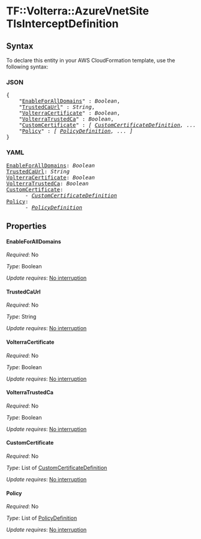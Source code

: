 # TF::Volterra::AzureVnetSite TlsInterceptDefinition

## Syntax

To declare this entity in your AWS CloudFormation template, use the following syntax:

### JSON

<pre>
{
    "<a href="#enableforalldomains" title="EnableForAllDomains">EnableForAllDomains</a>" : <i>Boolean</i>,
    "<a href="#trustedcaurl" title="TrustedCaUrl">TrustedCaUrl</a>" : <i>String</i>,
    "<a href="#volterracertificate" title="VolterraCertificate">VolterraCertificate</a>" : <i>Boolean</i>,
    "<a href="#volterratrustedca" title="VolterraTrustedCa">VolterraTrustedCa</a>" : <i>Boolean</i>,
    "<a href="#customcertificate" title="CustomCertificate">CustomCertificate</a>" : <i>[ <a href="customcertificatedefinition.md">CustomCertificateDefinition</a>, ... ]</i>,
    "<a href="#policy" title="Policy">Policy</a>" : <i>[ <a href="policydefinition.md">PolicyDefinition</a>, ... ]</i>
}
</pre>

### YAML

<pre>
<a href="#enableforalldomains" title="EnableForAllDomains">EnableForAllDomains</a>: <i>Boolean</i>
<a href="#trustedcaurl" title="TrustedCaUrl">TrustedCaUrl</a>: <i>String</i>
<a href="#volterracertificate" title="VolterraCertificate">VolterraCertificate</a>: <i>Boolean</i>
<a href="#volterratrustedca" title="VolterraTrustedCa">VolterraTrustedCa</a>: <i>Boolean</i>
<a href="#customcertificate" title="CustomCertificate">CustomCertificate</a>: <i>
      - <a href="customcertificatedefinition.md">CustomCertificateDefinition</a></i>
<a href="#policy" title="Policy">Policy</a>: <i>
      - <a href="policydefinition.md">PolicyDefinition</a></i>
</pre>

## Properties

#### EnableForAllDomains

_Required_: No

_Type_: Boolean

_Update requires_: [No interruption](https://docs.aws.amazon.com/AWSCloudFormation/latest/UserGuide/using-cfn-updating-stacks-update-behaviors.html#update-no-interrupt)

#### TrustedCaUrl

_Required_: No

_Type_: String

_Update requires_: [No interruption](https://docs.aws.amazon.com/AWSCloudFormation/latest/UserGuide/using-cfn-updating-stacks-update-behaviors.html#update-no-interrupt)

#### VolterraCertificate

_Required_: No

_Type_: Boolean

_Update requires_: [No interruption](https://docs.aws.amazon.com/AWSCloudFormation/latest/UserGuide/using-cfn-updating-stacks-update-behaviors.html#update-no-interrupt)

#### VolterraTrustedCa

_Required_: No

_Type_: Boolean

_Update requires_: [No interruption](https://docs.aws.amazon.com/AWSCloudFormation/latest/UserGuide/using-cfn-updating-stacks-update-behaviors.html#update-no-interrupt)

#### CustomCertificate

_Required_: No

_Type_: List of <a href="customcertificatedefinition.md">CustomCertificateDefinition</a>

_Update requires_: [No interruption](https://docs.aws.amazon.com/AWSCloudFormation/latest/UserGuide/using-cfn-updating-stacks-update-behaviors.html#update-no-interrupt)

#### Policy

_Required_: No

_Type_: List of <a href="policydefinition.md">PolicyDefinition</a>

_Update requires_: [No interruption](https://docs.aws.amazon.com/AWSCloudFormation/latest/UserGuide/using-cfn-updating-stacks-update-behaviors.html#update-no-interrupt)

